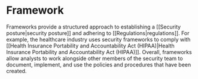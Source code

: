 
# Framework

Frameworks provide a structured approach to establishing a [[Security posture|security posture]] and adhering to [[Regulations|regulations]]. For example, the healthcare industry uses security frameworks to comply with [[Health Insurance Portability and Accountability Act (HIPAA)|Health Insurance Portability and Accountability Act (HIPAA)]]. Overall, frameworks allow analysts to work alongside other members of the security team to document, implement, and use the policies and procedures that have been created.


